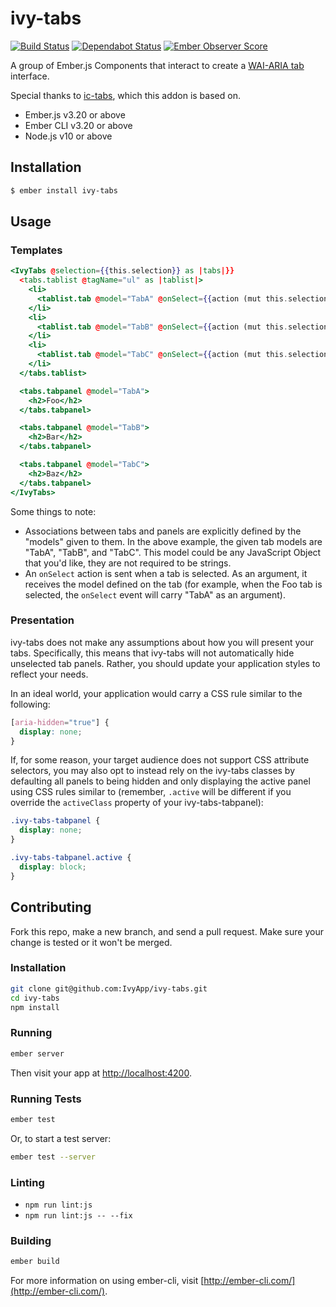 # ivy-tabs

[![Build Status](https://travis-ci.org/IvyApp/ivy-tabs.svg?branch=master)](https://travis-ci.org/IvyApp/ivy-tabs)
[![Dependabot Status](https://api.dependabot.com/badges/status?host=github&repo=IvyApp/ivy-tabs)](https://dependabot.com)
[![Ember Observer Score](http://emberobserver.com/badges/ivy-tabs.svg)](http://emberobserver.com/addons/ivy-tabs)

A group of Ember.js Components that interact to create a [WAI-ARIA tab] interface.

Special thanks to [ic-tabs], which this addon is based on.

* Ember.js v3.20 or above
* Ember CLI v3.20 or above
* Node.js v10 or above

## Installation

```sh
$ ember install ivy-tabs
```

## Usage

### Templates

```handlebars
<IvyTabs @selection={{this.selection}} as |tabs|}}
  <tabs.tablist @tagName="ul" as |tablist|>
    <li>
      <tablist.tab @model="TabA" @onSelect={{action (mut this.selection)}}>Foo</tablist.tab>
    </li>
    <li>
      <tablist.tab @model="TabB" @onSelect={{action (mut this.selection)}}>Bar</tablist.tab>
    </li>
    <li>
      <tablist.tab @model="TabC" @onSelect={{action (mut this.selection)}}>Baz</tablist.tab>
    </li>
  </tabs.tablist>

  <tabs.tabpanel @model="TabA">
    <h2>Foo</h2>
  </tabs.tabpanel>

  <tabs.tabpanel @model="TabB">
    <h2>Bar</h2>
  </tabs.tabpanel>

  <tabs.tabpanel @model="TabC">
    <h2>Baz</h2>
  </tabs.tabpanel>
</IvyTabs>
```

Some things to note:

  * Associations between tabs and panels are explicitly defined by the "models"
    given to them. In the above example, the
    given tab models are "TabA", "TabB", and "TabC". This model could be any
    JavaScript Object that you'd like, they are not required to be strings.
  * An `onSelect` action is sent when a tab is selected. As an argument, it
    receives the model defined on the tab (for example, when the Foo tab is
    selected, the `onSelect` event will carry "TabA" as an argument).

### Presentation

ivy-tabs does not make any assumptions about how you will present your tabs.
Specifically, this means that ivy-tabs will not automatically hide unselected
tab panels. Rather, you should update your application styles to reflect your
needs.

In an ideal world, your application would carry a CSS rule similar to the
following:

```css
[aria-hidden="true"] {
  display: none;
}
```

If, for some reason, your target audience does not support CSS attribute
selectors, you may also opt to instead rely on the ivy-tabs classes by
defaulting all panels to being hidden and only displaying the active panel
using CSS rules similar to (remember, `.active` will be different if you
override the `activeClass` property of your ivy-tabs-tabpanel):

```css
.ivy-tabs-tabpanel {
  display: none;
}

.ivy-tabs-tabpanel.active {
  display: block;
}
```


## Contributing

Fork this repo, make a new branch, and send a pull request. Make sure your
change is tested or it won't be merged.

### Installation

```sh
git clone git@github.com:IvyApp/ivy-tabs.git
cd ivy-tabs
npm install
```

### Running

```sh
ember server
```

Then visit your app at [http://localhost:4200](http://localhost:4200).

### Running Tests

```sh
ember test
```

Or, to start a test server:

```sh
ember test --server
```

### Linting

* `npm run lint:js`
* `npm run lint:js -- --fix`

### Building

```sh
ember build
```

For more information on using ember-cli, visit
[http://ember-cli.com/](http://ember-cli.com/).

[WAI-ARIA tab]: http://www.w3.org/TR/wai-aria/roles#tab
[ic-tabs]: https://github.com/instructure/ic-tabs
